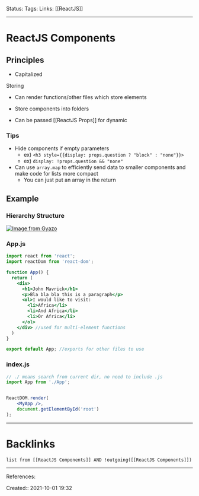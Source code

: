 Status: 
Tags: 
Links: [[ReactJS]]
___
# ReactJS Components
## Principles
- Capitalized

Storing
- Can render functions/other files which store elements
- Store components into folders

- Can be passed [[ReactJS Props]] for dynamic
### Tips
- Hide components if empty parameters
	- ex) `<h3 style={{display: props.question ? "block" : "none"}}>`
	- ex) `display: !props.question && "none"`
- Can use `array.map` to efficiently send data to smaller components and make code for lists more compact
	- You can just put an array in the return
## Example
### Hierarchy Structure
[![Image from Gyazo](https://i.gyazo.com/74bb75d54ca247438249d4e0bb8bb0eb.png)](https://gyazo.com/74bb75d54ca247438249d4e0bb8bb0eb)
### App.js
```jsx
import react from 'react';
import reactDom from 'react-dom';

function App() {
  return (
    <div> 
      <h1>John Mavrick</h1>
      <p>Bla bla bla this is a paragraph</p>
      <ol>I would like to visit:
        <li>Africa</li>
        <li>And Africa</li>
        <li>Or Africa</li>
      </ol>
    </div> //used for multi-element functions
  )
}

export default App; //exports for other files to use
```
### index.js
```jsx
// ./ means search from current dir, no need to include .js
import App from './App';


ReactDOM.render(
	<MyApp />,
	document.getElementById('root')
);
```
___
# Backlinks
```dataview
list from [[ReactJS Components]] AND !outgoing([[ReactJS Components]])
```
___
References:

Created:: 2021-10-01 19:32
